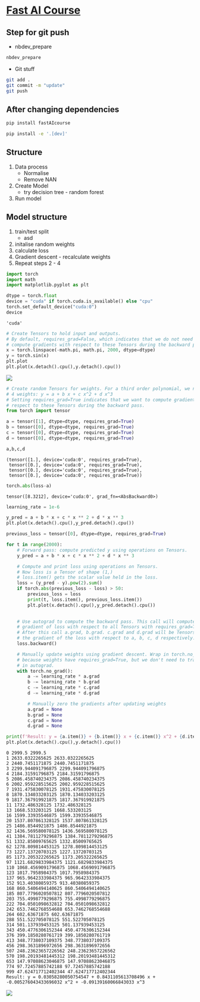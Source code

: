 # [Fast AI Course](https://bthek1.github.io/fastAIcourse/)

<!-- WARNING: THIS FILE WAS AUTOGENERATED! DO NOT EDIT! -->

## Step for git push

- nbdev_prepare

``` sh
nbdev_prepare
```

- Git stuff

``` sh
git add .
git commit -m "update"
git push
```

## After changing dependencies

``` sh
pip install fastAIcourse
```

``` sh
pip install -e '.[dev]'
```

## Structure

1.  Data process
    - Normalise
    - Remove NAN
2.  Create Model
    - try decision tree - random forest
3.  Run model

## Model structure

1.  train/test split
    - asd
2.  initalise random weights
3.  calculate loss
4.  Gradient descent - recalculate weights
5.  Repeat steps 2 - 4

``` python
import torch
import math
import matplotlib.pyplot as plt

dtype = torch.float
device = "cuda" if torch.cuda.is_available() else "cpu"
torch.set_default_device("cuda:0")
device
```

    'cuda'

``` python
# Create Tensors to hold input and outputs.
# By default, requires_grad=False, which indicates that we do not need to
# compute gradients with respect to these Tensors during the backward pass.
x = torch.linspace(-math.pi, math.pi, 2000, dtype=dtype)
y = torch.sin(x)
plt.plot
plt.plot(x.detach().cpu(),y.detach().cpu())
```

![](index_files/figure-commonmark/cell-3-output-1.png)

``` python
# Create random Tensors for weights. For a third order polynomial, we need
# 4 weights: y = a + b x + c x^2 + d x^3
# Setting requires_grad=True indicates that we want to compute gradients with
# respect to these Tensors during the backward pass.
from torch import tensor

a = tensor([1], dtype=dtype, requires_grad=True)
b = tensor([0], dtype=dtype, requires_grad=True)
c = tensor([0], dtype=dtype, requires_grad=True)
d = tensor([0], dtype=dtype, requires_grad=True)

a,b,c,d
```

    (tensor([1.], device='cuda:0', requires_grad=True),
     tensor([0.], device='cuda:0', requires_grad=True),
     tensor([0.], device='cuda:0', requires_grad=True),
     tensor([0.], device='cuda:0', requires_grad=True))

``` python
torch.abs(loss-a)
```

    tensor([8.3212], device='cuda:0', grad_fn=<AbsBackward0>)

``` python
learning_rate = 1e-6

y_pred = a + b * x + c * x ** 2 + d * x ** 3
plt.plot(x.detach().cpu(),y_pred.detach().cpu())

previous_loss = tensor([0], dtype=dtype, requires_grad=True)

for t in range(2000):
    # Forward pass: compute predicted y using operations on Tensors.
    y_pred = a + b * x + c * x ** 2 + d * x ** 3

    # Compute and print loss using operations on Tensors.
    # Now loss is a Tensor of shape (1,)
    # loss.item() gets the scalar value held in the loss.
    loss = (y_pred - y).pow(2).sum()
    if torch.abs(previous_loss - loss) > 50:
        previous_loss = loss
        print(t, loss.item(), previous_loss.item())
        plt.plot(x.detach().cpu(),y_pred.detach().cpu())
        

    # Use autograd to compute the backward pass. This call will compute the
    # gradient of loss with respect to all Tensors with requires_grad=True.
    # After this call a.grad, b.grad. c.grad and d.grad will be Tensors holding
    # the gradient of the loss with respect to a, b, c, d respectively.
    loss.backward()

    # Manually update weights using gradient descent. Wrap in torch.no_grad()
    # because weights have requires_grad=True, but we don't need to track this
    # in autograd.
    with torch.no_grad():
        a -= learning_rate * a.grad
        b -= learning_rate * b.grad
        c -= learning_rate * c.grad
        d -= learning_rate * d.grad

        # Manually zero the gradients after updating weights
        a.grad = None
        b.grad = None
        c.grad = None
        d.grad = None

print(f'Result: y = {a.item()} + {b.item()} x + {c.item()} x^2 + {d.item()} x^3')
plt.plot(x.detach().cpu(),y.detach().cpu())
```

    0 2999.5 2999.5
    1 2633.0322265625 2633.0322265625
    2 2440.7451171875 2440.7451171875
    3 2299.944091796875 2299.944091796875
    4 2184.31591796875 2184.31591796875
    5 2086.458740234375 2086.458740234375
    6 2002.959228515625 2002.959228515625
    7 1931.475830078125 1931.475830078125
    8 1870.134033203125 1870.134033203125
    9 1817.367919921875 1817.367919921875
    11 1732.486328125 1732.486328125
    13 1668.533203125 1668.533203125
    16 1599.33935546875 1599.33935546875
    20 1537.807861328125 1537.807861328125
    25 1486.8544921875 1486.8544921875
    32 1436.569580078125 1436.569580078125
    41 1384.7811279296875 1384.7811279296875
    51 1332.85009765625 1332.85009765625
    62 1278.809814453125 1278.809814453125
    73 1227.13720703125 1227.13720703125
    85 1173.205322265625 1173.205322265625
    97 1121.6829833984375 1121.6829833984375
    110 1068.4569091796875 1068.4569091796875
    123 1017.7958984375 1017.7958984375
    137 965.9642333984375 965.9642333984375
    152 913.40380859375 913.40380859375
    168 860.5406494140625 860.5406494140625
    185 807.7796020507812 807.7796020507812
    203 755.4998779296875 755.4998779296875
    222 704.0501098632812 704.0501098632812
    242 653.7462768554688 653.7462768554688
    264 602.63671875 602.63671875
    288 551.522705078125 551.522705078125
    314 501.137939453125 501.137939453125
    343 450.4776306152344 450.4776306152344
    376 399.1850280761719 399.1850280761719
    413 348.7738037109375 348.7738037109375
    456 298.3631896972656 298.3631896972656
    507 248.23623657226562 248.23623657226562
    570 198.20193481445312 198.20193481445312
    653 147.97088623046875 147.97088623046875
    774 97.72457885742188 97.72457885742188
    999 47.624717712402344 47.624717712402344
    Result: y = 0.03058280050754547 + 0.8431105613708496 x + -0.005276043433696032 x^2 + -0.09139160066843033 x^3

![](index_files/figure-commonmark/cell-6-output-2.png)
